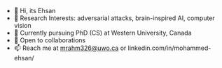 - 👋 Hi, its Ehsan
- 👀 Research Interests: adversarial attacks, brain-inspired AI, computer vision 
- 🌱 Currently pursuing PhD (CS) at Western University, Canada
- 💞️ Open to collaborations  
- 📫 Reach me at mrahm326@uwo.ca or linkedin.com/in/mohammed-ehsan/ 

<!---
EhsanMohd/EhsanMohd is a ✨ special ✨ repository because its `README.md` (this file) appears on your GitHub profile.
You can click the Preview link to take a look at your changes.
--->
